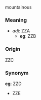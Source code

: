 mountainous
### Meaning
+ _adj_: ZZA
    + __eg__: ZZB

### Origin

ZZC

### Synonym

__eg__: ZZD

+ ZZE


